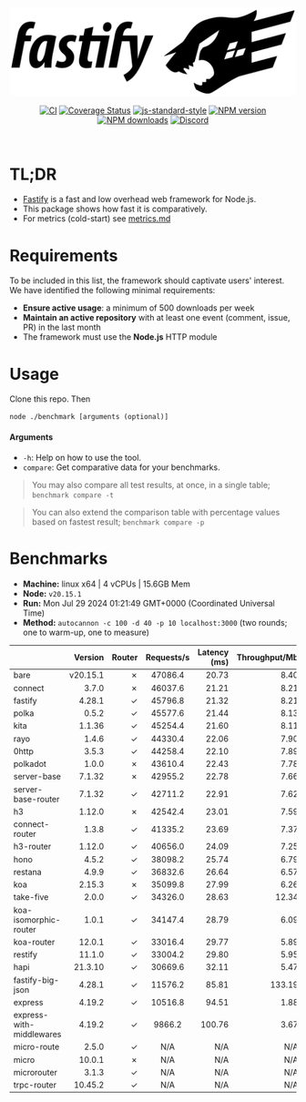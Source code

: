 <div align="center">
  <img src="https://github.com/fastify/graphics/raw/HEAD/fastify-landscape-outlined.svg" width="650" height="auto"/>
</div>

<div align="center">

[![CI](https://github.com/fastify/fastify/workflows/ci/badge.svg)](https://github.com/fastify/fastify/actions/workflows/ci.yml)
[![Coverage Status](https://coveralls.io/repos/github/fastify/fastify/badge.svg?branch=master)](https://coveralls.io/github/fastify/fastify?branch=master)
[![js-standard-style](https://img.shields.io/badge/code%20style-standard-brightgreen.svg?style=flat)](http://standardjs.com/)
[![NPM version](https://img.shields.io/npm/v/fastify.svg?style=flat)](https://www.npmjs.com/package/fastify)
[![NPM downloads](https://img.shields.io/npm/dm/fastify.svg?style=flat)](https://www.npmjs.com/package/fastify) [![Discord](https://img.shields.io/discord/725613461949906985)](https://discord.gg/fastify)

</div>
<br />

# TL;DR

* [Fastify](https://github.com/fastify/fastify) is a fast and low overhead web framework for Node.js.
* This package shows how fast it is comparatively.
* For metrics (cold-start) see [metrics.md](./METRICS.md)

# Requirements

To be included in this list, the framework should captivate users' interest. We have identified the following minimal requirements:
- **Ensure active usage**: a minimum of 500 downloads per week
- **Maintain an active repository** with at least one event (comment, issue, PR) in the last month
- The framework must use the **Node.js** HTTP module

# Usage

Clone this repo. Then 

```
node ./benchmark [arguments (optional)]
```

#### Arguments

* `-h`: Help on how to use the tool.
* `compare`: Get comparative data for your benchmarks.

> You may also compare all test results, at once, in a single table; `benchmark compare -t`

> You can also extend the comparison table with percentage values based on fastest result; `benchmark compare -p`
# Benchmarks

* __Machine:__ linux x64 | 4 vCPUs | 15.6GB Mem
* __Node:__ `v20.15.1`
* __Run:__ Mon Jul 29 2024 01:21:49 GMT+0000 (Coordinated Universal Time)
* __Method:__ `autocannon -c 100 -d 40 -p 10 localhost:3000` (two rounds; one to warm-up, one to measure)

|                          | Version  | Router | Requests/s | Latency (ms) | Throughput/Mb |
| :--                      | --:      | --:    | :-:        | --:          | --:           |
| bare                     | v20.15.1 | ✗      | 47086.4    | 20.73        | 8.40          |
| connect                  | 3.7.0    | ✗      | 46037.6    | 21.21        | 8.21          |
| fastify                  | 4.28.1   | ✓      | 45796.8    | 21.32        | 8.21          |
| polka                    | 0.5.2    | ✓      | 45577.6    | 21.44        | 8.13          |
| kita                     | 1.1.36   | ✓      | 45254.4    | 21.60        | 8.11          |
| rayo                     | 1.4.6    | ✓      | 44330.4    | 22.06        | 7.90          |
| 0http                    | 3.5.3    | ✓      | 44258.4    | 22.10        | 7.89          |
| polkadot                 | 1.0.0    | ✗      | 43610.4    | 22.43        | 7.78          |
| server-base              | 7.1.32   | ✗      | 42955.2    | 22.78        | 7.66          |
| server-base-router       | 7.1.32   | ✓      | 42711.2    | 22.91        | 7.62          |
| h3                       | 1.12.0   | ✗      | 42542.4    | 23.01        | 7.59          |
| connect-router           | 1.3.8    | ✓      | 41335.2    | 23.69        | 7.37          |
| h3-router                | 1.12.0   | ✓      | 40656.0    | 24.09        | 7.25          |
| hono                     | 4.5.2    | ✓      | 38098.2    | 25.74        | 6.79          |
| restana                  | 4.9.9    | ✓      | 36832.6    | 26.64        | 6.57          |
| koa                      | 2.15.3   | ✗      | 35099.8    | 27.99        | 6.26          |
| take-five                | 2.0.0    | ✓      | 34326.0    | 28.63        | 12.34         |
| koa-isomorphic-router    | 1.0.1    | ✓      | 34147.4    | 28.79        | 6.09          |
| koa-router               | 12.0.1   | ✓      | 33016.4    | 29.77        | 5.89          |
| restify                  | 11.1.0   | ✓      | 33004.2    | 29.80        | 5.95          |
| hapi                     | 21.3.10  | ✓      | 30669.6    | 32.11        | 5.47          |
| fastify-big-json         | 4.28.1   | ✓      | 11576.2    | 85.81        | 133.19        |
| express                  | 4.19.2   | ✓      | 10516.8    | 94.51        | 1.88          |
| express-with-middlewares | 4.19.2   | ✓      | 9866.2     | 100.76       | 3.67          |
| micro-route              | 2.5.0    | ✓      | N/A        | N/A          | N/A           |
| micro                    | 10.0.1   | ✗      | N/A        | N/A          | N/A           |
| microrouter              | 3.1.3    | ✓      | N/A        | N/A          | N/A           |
| trpc-router              | 10.45.2  | ✓      | N/A        | N/A          | N/A           |
